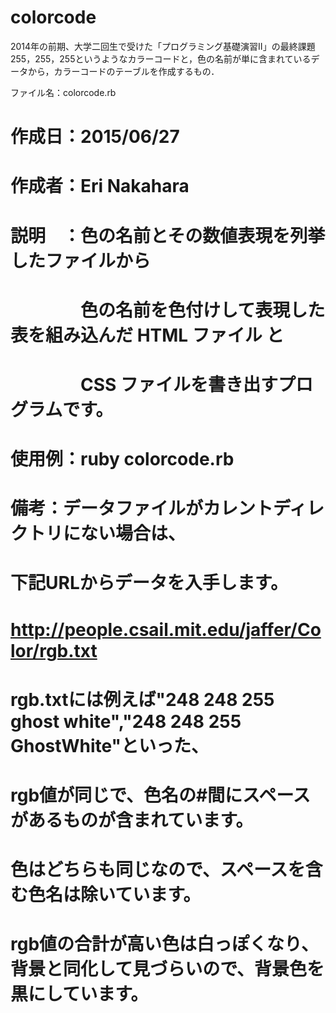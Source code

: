 # colorcode
2014年の前期、大学二回生で受けた「プログラミング基礎演習Ⅱ」の最終課題
255，255，255というようなカラーコードと，色の名前が単に含まれているデータから，カラーコードのテーブルを作成するもの．
 
 ファイル名：colorcode.rb
# 作成日：2015/06/27
# 作成者：Eri Nakahara
# 説明　：色の名前とその数値表現を列挙したファイルから
# 　　　　色の名前を色付けして表現した表を組み込んだ HTML ファイル と
# 　　　　CSS ファイルを書き出すプログラムです。
#        
# 使用例：ruby colorcode.rb
# 備考：データファイルがカレントディレクトリにない場合は、
#      下記URLからデータを入手します。
#      http://people.csail.mit.edu/jaffer/Color/rgb.txt
#      rgb.txtには例えば"248 248 255 ghost white","248 248 255 GhostWhite"といった、
#      rgb値が同じで、色名の#間にスペースがあるものが含まれています。
#      色はどちらも同じなので、スペースを含む色名は除いています。
#      rgb値の合計が高い色は白っぽくなり、背景と同化して見づらいので、背景色を黒にしています。
#        
